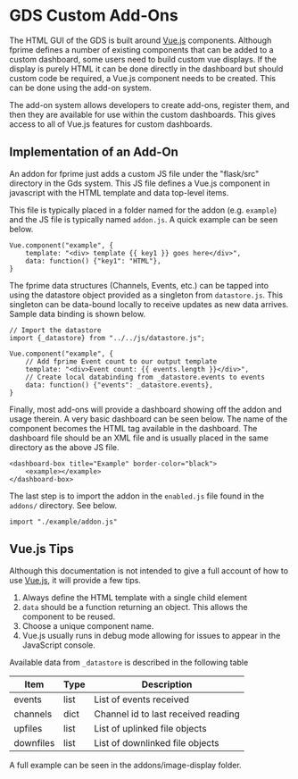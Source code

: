 # GDS Custom Add-Ons

The HTML GUI of the GDS is built around [Vue.js](https://vuejs.org/) components. Although fprime
defines a number of existing components that can be added to a custom dashboard, some users need to
build custom vue displays.  If the display is purely HTML it can be done directly in the dashboard
but should custom code be required, a Vue.js component needs to be created.  This can be done using
the add-on system.

The add-on system allows developers to create add-ons, register them, and then they are available
for use within the custom dashboards. This gives access to all of Vue.js features for custom
dashboards.

## Implementation of an Add-On

An addon for fprime just adds a custom JS file under the "flask/src" directory in the Gds system.
This JS file defines a Vue.js component in javascript with the HTML template and data top-level
items.


This file is typically placed in a folder named for the addon (e.g. `example`) and the JS file is
typically named `addon.js`. A quick example can be seen below.

```
Vue.component("example", {
    template: "<div> template {{ key1 }} goes here</div>",
    data: function() {"key1": "HTML"},
}
```

The fprime data structures (Channels, Events, etc.) can be tapped into using the datastore object
provided as a singleton from `datastore.js`. This singleton can be data-bound locally to receive
updates as new data arrives.  Sample data binding is shown below.


```
// Import the datastore
import {_datastore} from "../../js/datastore.js";

Vue.component("example", {
    // Add fprime Event count to our output template
    template: "<div>Event count: {{ events.length }}</div>",
    // Create local databinding from _datastore.events to events
    data: function() {"events": _datastore.events},
}
```

Finally, most add-ons will provide a dashboard showing off the addon and usage therein. A very basic
dashboard can be seen below. The name of the component becomes the HTML tag available in the
dashboard. The dashboard file should be an XML file and is usually placed in the same directory as
the above JS file.

```
<dashboard-box title="Example" border-color="black">
    <example></example>
</dashboard-box>
```

The last step is to import the addon in the `enabled.js` file found in the `addons/` directory. See below.

```
import "./example/addon.js"
```

## Vue.js Tips

Although this documentation is not intended to give a full account of how to use [Vue.js](https://vuejs.org/), it will provide a few tips.

1. Always define the HTML template with a single child element
2. `data` should be a function returning an object. This allows the component to be reused.
3. Choose a unique component name.
4. Vue.js usually runs in debug mode allowing for issues to appear in the JavaScript console.

Available data from `_datastore` is described in the following table

| Item | Type | Description |
|---|---|---|
| events    | list | List of events received |
| channels  | dict | Channel id to last received reading |
| upfiles   | list | List of uplinked file objects |
| downfiles | list | List of downlinked file objects |

A full example can be seen in the addons/image-display folder.
